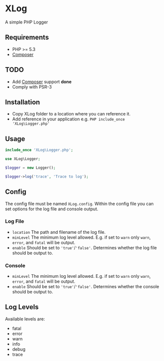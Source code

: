 # XLog
A simple PHP Logger

## Requirements
* PHP >= 5.3
* [Composer](https://getcomposer.org/)

## TODO
* Add [Composer](https://getcomposer.org) support __done__
* Comply with PSR-3

## Installation

* Copy XLog folder to a location where you can reference it.
* Add reference in your application e.g. ```PHP include_once 'XLog\Logger.php'```

## Usage

```PHP
include_once 'XLog\Logger.php';

use XLog\Logger;

$logger = new Logger();

$logger->log('trace', 'Trace to log');
```

## Config
The config file must be named `XLog.config`. Within the config file you can set options for the log file and console output.

### Log File

* `location` The path and filename of the log file.
* `minLevel` The minimum log level allowed. E.g. if set to `warn` only `warn`, `error`, and `fatal` will be output.
* `enable` Should be set to `'true'`/`'false'`. Determines whether the log file should be output to.

### Console
* `minLevel` The minimum log level allowed. E.g. if set to `warn` only `warn`, `error`, and `fatal` will be output.
* `enable` Should be set to `'true'`/`'false'`. Determines whether the console should be output to.

## Log Levels
Available levels are:

* fatal
* error
* warn
* info
* debug
* trace
